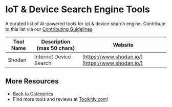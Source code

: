 # IoT & Device Search Engine Tools

A curated list of AI-powered tools for iot & device search engine. Contribute to this list via our [Contributing Guidelines](../CONTRIBUTING.md).

| Tool Name | Description (max 50 chars) | Website |
|-----------|----------------------------|---------|
| Shodan | Internet Device Search | [https://www.shodan.io/](https://www.shodan.io/) |

## More Resources
- [Back to Categories](../README.md)
- Find more tools and reviews at [Toolkitly.com](https://toolkitly.com)!
